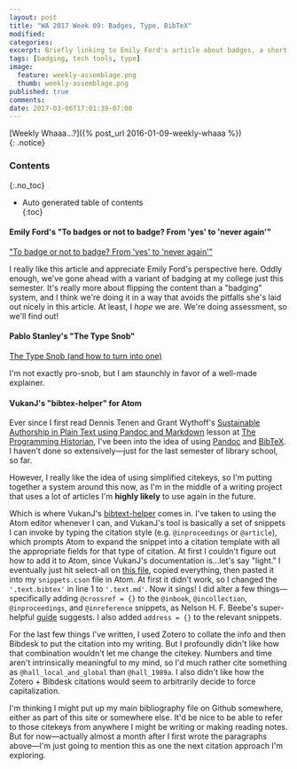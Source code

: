 ```yaml
---
layout: post
title: "WA 2017 Week 09: Badges, Type, BibTeX" 
modified:
categories:
excerpt: Briefly linking to Emily Ford's article about badges, a short reference about using type on the web, and getting going with a bibliography tool.
tags: [badging, tech tools, type]
image:
  feature: weekly-assemblage.png
  thumb: weekly-assemblage.png
published: true
comments:
date: 2017-03-06T17:01:39-07:00
---
```

  
[Weekly Whaaa…?]({% post_url 2016-01-09-weekly-whaaa %})  
{: .notice}  

### Contents  
{:.no_toc}  

- Auto generated table of contents  
{:toc}  

#### Emily Ford's "To badges or not to badge? From 'yes' to 'never again'"  

["To badge or not to badge? From 'yes' to 'never again'"](http://crln.acrl.org/content/78/1/20.full)  

I really like this article and appreciate Emily Ford's perspective here. Oddly enough, we've gone ahead with a variant of badging at my college just this semester. It's really more about flipping the content than a "badging" system, and I think we're doing it in a way that avoids the pitfalls she's laid out nicely in this article. At least, I _hope_ we are. We're doing assessment, so we'll find out!  

#### Pablo Stanley's "The Type Snob"  

[The Type Snob (and how to turn into one)](https://thedesignteam.io/the-type-snob-f221969a884b#.or8g97bg6)  

I'm not exactly pro-snob, but I am staunchly in favor of a well-made explainer.  

#### VukanJ's "bibtex-helper" for Atom  

Ever since I first read Dennis Tenen and Grant Wythoff's [Sustainable Authorship in Plain Text using Pandoc and Markdown](http://programminghistorian.org/lessons/sustainable-authorship-in-plain-text-using-pandoc-and-markdown) lesson at [The Programming Historian](http://programminghistorian.org), I've been into the idea of using [Pandoc](http://pandoc.org/index.html) and [BibTeX](http://www.bibtex.org). I haven't done so extensively—just for the last semester of library school, so far.  

However, I really like the idea of using simplified citekeys, so I'm putting together a system around this now, as I'm in the middle of a writing project that uses a lot of articles I'm **highly likely** to use again in the future.  

Which is where VukanJ's [bibtext-helper](https://github.com/VukanJ/bibtex-helper) comes in. I've taken to using the Atom editor whenever I can, and VukanJ's tool is basically a set of snippets I can invoke by typing the citation style (e.g. `@inproceedings` or `@article`), which prompts Atom to expand the snippet into a citation template with all the appropriate fields for that type of citation. At first I couldn't figure out how to add it to Atom, since VukanJ's documentation is…let's say "light." I eventually just hit select-all on [this file](https://github.com/VukanJ/bibtex-helper/blob/master/snippets/bibtex-snippets.cson), copied everything, then pasted it into my `snippets.cson` file in Atom. At first it didn't work, so I changed the `'.text.bibtex'` in line 1 to `'.text.md'`. Now it sings! I did alter a few things—specifically adding `@crossref = {}` to the `@inbook`, `@incollection`, `@inproceedings`, and `@inreference` snippets, as Nelson H. F. Beebe's super-helpful [guide](http://ftp.math.utah.edu/pub/bibnet/bibtex-info.html#crossref) suggests. I also added `address = {}` to the relevant snippets.  

For the last few things I've written, I used Zotero to collate the info and then Bibdesk to put the citation into my writing. But I profoundly didn't like how that combination wouldn't let me change the citekey. Numbers and time aren't intrinsically meaningful to my mind, so I'd much rather cite something as `@hall_local_and_global` than `@hall_1989a`. I also didn't like how the Zotero + Bibdesk citations would seem to arbitrarily decide to force capitalization.  

I'm thinking I might put up my main bibliography file on Github somewhere, either as part of this site or somewhere else. It'd be nice to be able to refer to those citekeys from anywhere I might be writing or making reading notes. But for now—actually almost a month after I first wrote the paragraphs above—I'm just going to mention this as one the next citation approach I'm exploring.  